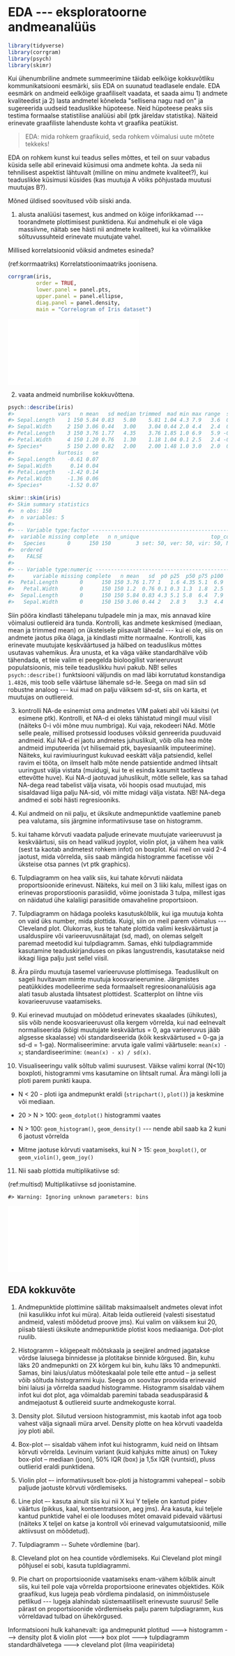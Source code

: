

# EDA --- eksploratoorne andmeanalüüs


```r
library(tidyverse)
library(corrgram)
library(psych)
library(skimr)
```


Kui ühenumbriline andmete summeerimine täidab eelkõige kokkuvõtliku kommunikatsiooni eesmärki, siis EDA on suunatud teadlasele endale. EDA eesmärk on andmeid eelkõige graafiliselt vaadata, et saada aimu 1) andmete kvaliteedist ja 2) lasta andmetel kõneleda "sellisena nagu nad on" ja sugereerida uudseid teaduslikke hüpoteese. Neid hüpoteese peaks siis testima formaalse statistilise analüüsi abil (ptk järeldav statistika). Näiteid erinevate graafiliste lahenduste kohta vt graafika peatükist.

> EDA: mida rohkem graafikuid, seda rohkem võimalusi uute mõtete tekkeks!

EDA on rohkem kunst kui teadus selles mõttes, et teil on suur vabadus küsida selle abil erinevaid küsimusi oma andmete kohta. Ja seda nii tehnilisest aspektist lähtuvalt (milline on minu andmete kvaliteet?), kui teaduslikke küsimusi küsides (kas muutuja A võiks põhjustada muutusi muutujas B?).

Mõned üldised soovitused võib siiski anda.

1. alusta analüüsi tasemest, kus andmed on kõige inforikkamad --- toorandmete plottimisest punktidena. Kui andmehulk ei ole väga massiivne, näitab see hästi nii andmete kvaliteeti, kui ka võimalikke sõltuvussuhteid erinevate muutujate vahel.

Millised korrelatsioonid võiksid andmetes esineda?

(ref:korrmaatriks) Korrelatstioonimaatriks joonisena.


```r
corrgram(iris, 
         order = TRUE, 
         lower.panel = panel.pts,
         upper.panel = panel.ellipse,
         diag.panel = panel.density,
         main = "Correlogram of Iris dataset")
```

![(\#fig:korrmaatriks)(ref:korrmaatriks)](07_EDA_files/figure-latex/korrmaatriks-1.pdf) 

2. vaata andmeid numbrilise kokkuvõttena.


```r
psych::describe(iris) 
#>              vars   n mean   sd median trimmed  mad min max range  skew
#> Sepal.Length    1 150 5.84 0.83   5.80    5.81 1.04 4.3 7.9   3.6  0.31
#> Sepal.Width     2 150 3.06 0.44   3.00    3.04 0.44 2.0 4.4   2.4  0.31
#> Petal.Length    3 150 3.76 1.77   4.35    3.76 1.85 1.0 6.9   5.9 -0.27
#> Petal.Width     4 150 1.20 0.76   1.30    1.18 1.04 0.1 2.5   2.4 -0.10
#> Species*        5 150 2.00 0.82   2.00    2.00 1.48 1.0 3.0   2.0  0.00
#>              kurtosis   se
#> Sepal.Length    -0.61 0.07
#> Sepal.Width      0.14 0.04
#> Petal.Length    -1.42 0.14
#> Petal.Width     -1.36 0.06
#> Species*        -1.52 0.07
```



```r
skimr::skim(iris) 
#> Skim summary statistics
#>  n obs: 150 
#>  n variables: 5 
#> 
#> -- Variable type:factor ------------------------------------------------------------------------
#>  variable missing complete   n n_unique                       top_counts
#>   Species       0      150 150        3 set: 50, ver: 50, vir: 50, NA: 0
#>  ordered
#>    FALSE
#> 
#> -- Variable type:numeric -----------------------------------------------------------------------
#>      variable missing complete   n mean   sd  p0 p25  p50 p75 p100
#>  Petal.Length       0      150 150 3.76 1.77 1   1.6 4.35 5.1  6.9
#>   Petal.Width       0      150 150 1.2  0.76 0.1 0.3 1.3  1.8  2.5
#>  Sepal.Length       0      150 150 5.84 0.83 4.3 5.1 5.8  6.4  7.9
#>   Sepal.Width       0      150 150 3.06 0.44 2   2.8 3    3.3  4.4
```

Siin pööra kindlasti tähelepanu tulpadele min ja max, mis annavad kiire võimalusi outliereid ära tunda. Kontrolli, kas andmete keskmised (mediaan, mean ja trimmed mean) on üksteisele piisavalt lähedal --- kui ei ole, siis on andmete jaotus pika õlaga, ja kindlasti mitte normaalne. 
Kontrolli, kas erinevate muutujate keskväärtused ja hälbed on teaduslikus mõttes usutavas vahemikus. 
Ära unusta, et ka väga väike standardhälve võib tähendada, et teie valim ei peegelda bioloogilist varieeruvust populatsioonis, mis teile teaduslikku huvi pakub. 
NB! selles `psych::describe()` funktsiooni väljundis on mad läbi korrutatud konstandiga `1.4826`, mis toob selle väärtuse lähemale sd-le. 
Seega on mad siin sd robustne analoog --- kui mad on palju väiksem sd-st, siis on karta, et muutujas on outliereid.

3. kontrolli NA-de esinemist oma andmetes VIM paketi abil või käsitsi (vt esimene ptk). Kontrolli, et NA-d ei oleks tähistatud mingil muul viisil (näiteks 0-i või mõne muu numbriga). Kui vaja, rekodeeri NAd. Mõtle selle peale, millised protsessid looduses võiksid genreerida puuduvaid andmeid. Kui NA-d ei jaotu andmetes juhuslikult, võib olla hea mõte andmeid imputeerida (vt hilisemaid ptk, bayesiaanlik imputeerimine). Näiteks, kui ravimiuuringust kukuvad eeskätt välja patsiendid, kellel ravim ei tööta, on ilmselt halb mõte nende patsientide andmed lihtsalt uuringust välja vistata (muidugi, kui te ei esinda kasumit taotleva ettevõtte huve). Kui NA-d jaotuvad juhuslikult, mõtle sellele, kas sa tahad NA-dega read tabelist välja visata, või hoopis osad muutujad, mis sisaldavad liiga palju NA-sid, või mitte midagi välja vistata. NB! NA-dega andmed ei sobi hästi regresiooniks.

4. Kui andmeid on nii palju, et üksikute andmepunktide vaatlemine paneb pea valutama, siis järgmine informatiivsuse tase on histogramm. 

5. kui tahame kõrvuti vaadata paljude erinevate muutujate varieeruvust ja keskväärtusi, siis on head valikud joyplot, violin plot, ja vähem hea valik (sest ta kaotab andmetest rohkem infot) on boxplot. Kui meil on vaid 2-4 jaotust, mida võrrelda, siis saab mängida histogramme facetisse või üksteise otsa pannes (vt ptk graphics).

6. Tulpdiagramm on hea valik siis, kui tahate kõrvuti näidata proportsioonide erinevust. Näiteks, kui meil on 3 liiki kalu, millest igas on erinevas proporstioonis parasiidid, võime joonistada 3 tulpa, millest igas on näidatud ühe kalaliigi parasiitide omavaheline proportsioon. 

7. Tulpdiagramm on hädaga pooleks kasutuskõlblik, kui iga muutuja kohta on vaid üks number, mida plottida. Kuigi, siin on meil parem võimalus --- Cleveland plot. Olukorras, kus te tahate plottida valimi keskväärtust ja usalduspiire või varieeruvusnäitajat (sd, mad), on olemas selgelt paremad meetodid kui tulpdiagramm. Samas, ehki tulpdiagrammide kasutamine teaduskirjanduses on pikas langustrendis, kasutatakse neid ikkagi liiga palju just sellel viisil. 

8. Ära piirdu muutuja tasemel varieeruvuse plottimisega. Teaduslikult on sageli huvitavam mimte muutuja koosvarieerumine. Järgmistes peatükkides modelleerime seda formaalselt regresioonanalüüsis aga alati tasub alustada lihtsatest plottidest. Scatterplot on lihtne viis kovarieeruvuse vaatamiseks. 

9. Kui erinevad muutujad on mõõdetud erinevates skaalades (ühikutes), siis võib nende koosvarieeruvust olla kergem võrrelda, kui nad eelnevalt normaliseerida (kõigi muutujate keskväärtus = 0, aga varieeruvus jääb algsesse skaalasse) või standardiseerida (kõik keskväärtused = 0-ga ja sd-d = 1-ga). 
Normaliseerimine: arvuta igale valimi väärtusele: `mean(x) - x`; standardiseerimine: `(mean(x) - x) / sd(x)`.

10. Visualiseeringu valik sõltub valimi suurusest. Väikse valimi korral (N<10) boxploti, histogrammi vms kasutamine on lihtsalt rumal. Ära mängi lolli ja ploti parem punkti kaupa.

+ N < 20 - ploti iga andmepunkt eraldi (`stripchart()`, `plot()`) ja keskmine või mediaan. 

+ 20 > N > 100: `geom_dotplot()` histogrammi vaates

+ N > 100: `geom_histogram()`, `geom_density()` --- nende abil saab ka 2 kuni 6 jaotust võrrelda

+ Mitme jaotuse kõrvuti vaatamiseks, kui N > 15: `geom_boxplot()`, or `geom_violin()`, `geom_joy()` 

11. Nii saab plottida multiplikatiivse sd:

(ref:multisd) Multiplikatiivse sd joonistamine.


```
#> Warning: Ignoring unknown parameters: bins
```

![(\#fig:multisd)(ref:multisd)](07_EDA_files/figure-latex/multisd-1.pdf) 



##  EDA kokkuvõte

1. Andmepunktide plottimine säilitab maksimaalselt andmetes olevat infot (nii kasulikku infot kui müra). Aitab leida outliereid (valesti sisestatud andmeid, valesti mõõdetud proove jms). Kui valim on väiksem kui 20, piisab täiesti üksikute andmepunktide plotist koos mediaaniga. Dot-plot ruulib.

2. Histogramm – kõigepealt mõõtskaala ja seejärel andmed jagatakse võrdse laiusega binnidesse ja plotitakse binnide kõrgused. Bin, kuhu läks 20 andmepunkti on 2X kõrgem kui bin, kuhu läks 10 andmepunkti. Samas, bini laius/ulatus mõõteskaalal pole teile ette antud – ja sellest võib sõltuda histogrammi kuju. Seega on soovitav proovida erinevaid bini laiusi ja võrrelda saadud histogramme. Histogramm sisaldab vähem infot kui dot plot, aga võimaldab paremini tabada seaduspärasid & andmejaotust & outliereid suurte andmekoguste korral.

3. Density plot. Silutud versioon histogrammist, mis kaotab infot aga toob vahest välja signaali müra arvel. Density plotte on hea kõrvuti vaadelda joy ploti abil.

4. Box-plot –- sisaldab vähem infot kui histogramm, kuid neid on lihtsam kõrvuti võrrelda. Levinuim variant (kuid kahjuks mitte ainus) on Tukey box-plot – mediaan (joon), 50% IQR (box) ja 1,5x IQR (vuntsid), pluss outlierid eraldi punktidena.

5. Violin plot –- informatiivsuselt box-ploti ja histogrammi vahepeal – sobib paljude jaotuste kõrvuti võrdlemiseks.

6. Line plot –- kasuta ainult siis kui nii X kui Y teljele on kantud pidev väärtus (pikkus, kaal, kontsentratsioon, aeg jms). Ära kasuta, kui teljele kantud punktide vahel ei ole looduses mõtet omavaid pidevaid väärtusi (näiteks X teljel on katse ja kontroll või erinevad valgumutatsioonid, mille aktiivsust on mõõdetud).

7. Tulpdiagramm -- Suhete võrdlemine (bar).

8. Cleveland plot on hea countide võrdlemiseks. Kui Cleveland plot mingil põhjusel ei sobi, kasuta tupldiagrammi. 

9. Pie chart on proportsioonide vaatamiseks enam-vähem kõlblik ainult siis, kui teil pole vaja võrrelda proportsioone erinevates objektides. Kõik graafikud, kus lugeja peab võrdlema pindalasid, on inimmõistusele petlikud --- lugeja alahindab süstemaatiliselt erinevuste suurusi! Selle pärast on proportsioonide võrdlemiseks palju parem tulpdiagramm, kus võrreldavad tulbad on ühekõrgused.  

Informatsiooni hulk kahanevalt: 
iga andmepunkt plotitud ---> 
histogramm ---> 
density plot & violin plot ---> 
box plot ---> 
tulpdiagramm standardhälvetega ---> 
cleveland plot (ilma veapiirideta) 
